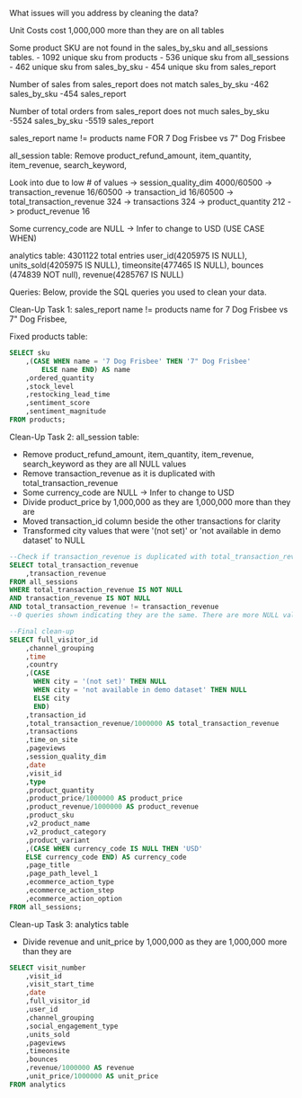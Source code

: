 What issues will you address by cleaning the data?

Unit Costs cost 1,000,000 more than they are on all tables

Some product SKU are not found in the sales_by_sku and all_sessions tables. 
    - 1092 unique sku from products
    - 536 unique sku from all_sessions
    - 462 unique sku from sales_by_sku
    - 454 unique sku from sales_report

Number of sales from sales_report does not match sales_by_sku
    -462 sales_by_sku
    -454 sales_report

Number of total orders from sales_report does not much sales_by_sku
    -5524 sales_by_sku
    -5519 sales_report

sales_report name != products name FOR 7 Dog Frisbee vs 7" Dog Frisbee


all_session table: Remove  product_refund_amount, item_quantity, item_revenue, search_keyword, 

Look into due to low # of values 
-> session_quality_dim 4000/60500 
-> transaction_revenue 16/60500
-> transaction_id 16/60500
-> total_transaction_revenue 324
-> transactions 324
-> product_quantity 212
-> product_revenue 16


Some currency_code are NULL -> Infer to change to USD (USE CASE WHEN)


analytics table: 4301122 total entries
user_id(4205975 IS NULL), units_sold(4205975 IS NULL), timeonsite(477465 IS NULL), bounces (474839 NOT null), revenue(4285767 IS NULL)




Queries:
Below, provide the SQL queries you used to clean your data.


Clean-Up Task 1: sales_report name != products name for 7 Dog Frisbee vs 7" Dog Frisbee, 

Fixed products table:
```sql
SELECT sku 
	,(CASE WHEN name = '7 Dog Frisbee' THEN '7" Dog Frisbee'
		ELSE name END) AS name
	,ordered_quantity
	,stock_level
	,restocking_lead_time
	,sentiment_score
	,sentiment_magnitude
FROM products;
```
Clean-Up Task 2: all_session table: 
- Remove  product_refund_amount, item_quantity, item_revenue, search_keyword as they are all NULL values
- Remove transaction_revenue as it is duplicated with total_transaction_revenue
- Some currency_code are NULL -> Infer to change to USD 
- Divide product_price by 1,000,000 as they are 1,000,000 more than they are
- Moved transaction_id column beside the other transactions for clarity
- Transformed city values that were '(not set)' or 'not available in demo dataset' to NULL


```sql
--Check if transaction_revenue is duplicated with total_transaction_revenue
SELECT total_transaction_revenue
    ,transaction_revenue 
FROM all_sessions
WHERE total_transaction_revenue IS NOT NULL 
AND transaction_revenue IS NOT NULL 
AND total_transaction_revenue != transaction_revenue
--0 queries shown indicating they are the same. There are more NULL values in transaction_revenue compared to total_transaction_revenue so I removed the transaction_revenue column. 

--Final clean-up
SELECT full_visitor_id
	,channel_grouping
	,time
	,country
	,(CASE 
	  WHEN city = '(not set)' THEN NULL
	  WHEN city = 'not available in demo dataset' THEN NULL
	  ELSE city
	  END)
    ,transaction_id
	,total_transaction_revenue/1000000 AS total_transaction_revenue
	,transactions
	,time_on_site
	,pageviews
	,session_quality_dim
	,date
	,visit_id
	,type
	,product_quantity
	,product_price/1000000 AS product_price
	,product_revenue/1000000 AS product_revenue
	,product_sku
	,v2_product_name
	,v2_product_category
	,product_variant
	,(CASE WHEN currency_code IS NULL THEN 'USD'
	ELSE currency_code END) AS currency_code
	,page_title
	,page_path_level_1
	,ecommerce_action_type
	,ecommerce_action_step
	,ecommerce_action_option
FROM all_sessions;
```
Clean-up Task 3: analytics table
- Divide revenue and unit_price by 1,000,000 as they are 1,000,000 more than they are
```sql
SELECT visit_number
	,visit_id
	,visit_start_time
	,date
	,full_visitor_id
	,user_id
	,channel_grouping
	,social_engagement_type
	,units_sold
	,pageviews
	,timeonsite
	,bounces
	,revenue/1000000 AS revenue
	,unit_price/1000000 AS unit_price
FROM analytics
```
